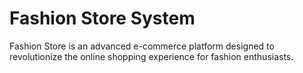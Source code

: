 ﻿
# Fashion Store System

Fashion Store is an advanced e-commerce platform designed to revolutionize the online shopping experience for fashion enthusiasts.
